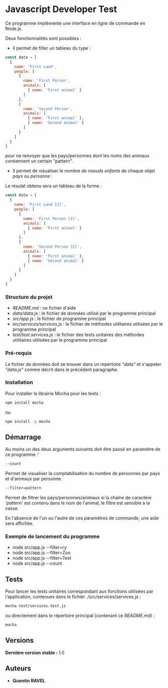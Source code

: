 # Javascript Developer Test

Ce programme implémente une interface en ligne de commande en Node.js.

Deux fonctionnalités sont possibles :

- Il permet de filter un tableau du type :
```Javascript
const data = [
  {
    name: 'First Land',
    people: [
      {
        name: 'First Person',
        animals: [
          { name: 'First animal' }
        ]
      },
      {
        name: 'Second Person',
        animals: [
          { name: 'First animal' },  
          { name: 'Second animal' }
        ]
      }
    ]
  }
]
```
pour ne renvoyer que les pays/personnes dont les noms des animaux contiennent un certain "pattern".

- Il permet de visualiser le nombre _de noeuds enfants_ de chaque objet _pays_ ou _personne_ :

Le résulat obtenu sera un tableau de la forme :
```Javascript
const data = [
  {
    name: 'First Land [2]',
    people: [
      {
        name: 'First Person [1]',
        animals: [
          { name: 'First animal' }
        ]
      },
      {
        name: 'Second Person [2]',
        animals: [
          { name: 'First animal' },  
          { name: 'Second animal' }
        ]
      }
    ]
  }
]
```

### Structure du projet

- *README.md* : ce fichier d'aide
- *data/data.js* : le fichier de données utilisé par le programme principal
- *src/app.js* : le fichier de programme principal
- *src/services/services.js* : le fichier de méthodes utilitaires utilisées par le programme principal
- *test/test.services.js* : le fichier des tests unitaires des méthodes utilitaires utilisées par le programme principal

### Pré-requis

Le fichier de données doit se trouver dans un repértoire *"data"* et s'appeler *"data.js"* comme décrit dans le précédent paragraphe.

### Installation

Pour installer la librairie Mocha pour les tests :

```bash
npm install mocha
```
ou
```bash
npm install -g mocha
```

## Démarrage

Au moins un des deux arguments suivants doit être passé en paramétre de ce programme :'

```bash
--count
```
Permet de visualiser la comptabilisation du nombre de personnes par pays et d'animaux par personne.

```bash
--filter=pattern
```
Permet de filtrer les pays/personnes/animaux si la chaîne de caractère _'pattern'_ est contenu dans le nom de l'animal, le filtre est sensible à la casse.

En l'absence de l'un ou l'autre de ces paramétres de commande, une aide sera affichée.

### Exemple de lancement du programme

- node src/app.js --filter=ry
- node src/app.js --filter=Zoo
- node src/app.js --filter=Test
- node src/app.js --count

## Tests

Pour lancer les tests unitaires correspondant aux fonctions utilisées par l'application, contenues dans le fichier ./src/services/services.js :

```bash
mocha test/services.test.js
```
ou directement dans le répertoire principal (contenant ce _README.md_) :
```bash
mocha
```

## Versions
**Dernière version stable :** 1.0

## Auteurs

* **Quentin RAVEL** 


